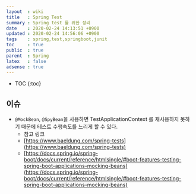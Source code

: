 ```yaml
---
layout  : wiki
title   : Spring Test
summary : Spring test 를 위한 정리
date    : 2020-02-24 14:13:51 +0900
updated : 2020-02-24 14:56:06 +0900
tags    : spring,test,springboot,junit
toc     : true
public  : true
parent  : Spring
latex   : false
adsense : true
---
```

* TOC
{:toc}

## 이슈

* `@MockBean`, `@SpyBean`을 사용하면 TestApplicationContext 를 재사용하지 못하기 때문에 테스트 수행속도를 느리게 할 수 있다.
  * 참고 링크
  * [https://www.baeldung.com/spring-tests](https://www.baeldung.com/spring-tests)
  * [https://docs.spring.io/spring-boot/docs/current/reference/htmlsingle/#boot-features-testing-spring-boot-applications-mocking-beans](https://docs.spring.io/spring-boot/docs/current/reference/htmlsingle/#boot-features-testing-spring-boot-applications-mocking-beans) 

